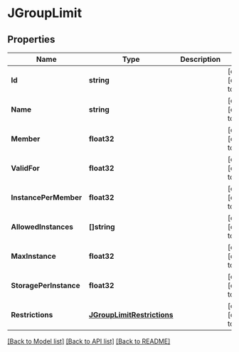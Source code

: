 # JGroupLimit

## Properties
Name | Type | Description | Notes
------------ | ------------- | ------------- | -------------
**Id** | **string** |  | [optional] [default to null]
**Name** | **string** |  | [optional] [default to null]
**Member** | **float32** |  | [optional] [default to null]
**ValidFor** | **float32** |  | [optional] [default to null]
**InstancePerMember** | **float32** |  | [optional] [default to null]
**AllowedInstances** | **[]string** |  | [optional] [default to null]
**MaxInstance** | **float32** |  | [optional] [default to null]
**StoragePerInstance** | **float32** |  | [optional] [default to null]
**Restrictions** | [**JGroupLimitRestrictions**](JGroupLimit_restrictions.md) |  | [optional] [default to null]

[[Back to Model list]](../README.md#documentation-for-models) [[Back to API list]](../README.md#documentation-for-api-endpoints) [[Back to README]](../README.md)


